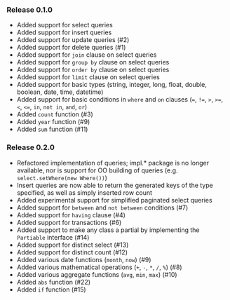 ### Release 0.1.0

- Added support for select queries
- Added support for insert queries
- Added support for update queries (#2)
- Added support for delete queries (#1)
- Added support for `join` clause on select queries
- Added support for `group by` clause on select queries
- Added support for `order by` clause on select queries
- Added support for `limit` clause on select queries
- Added support for basic types (string, integer, long, float, double, boolean, date, time, datetime)
- Added support for basic conditions in `where` and `on` clauses (`=`, `!=`, `>`, `>=`, `<`, `<=`, `in`, `not in`, `and`, `or`)
- Added `count` function (#3)
- Added `year` function (#9)
- Added `sum` function (#11)


### Release 0.2.0

- Refactored implementation of queries; impl.* package is no longer available, nor is support for OO building of queries (e.g. `select.setWhere(new Where())`)
- Insert queries are now able to return the generated keys of the type specified, as well as simply inserted row count
- Added experimental support for simplified paginated select queries
- Added support for `between` and `not between` conditions (#7)
- Added support for `having` clause (#4)
- Added support for transactions (#6)
- Added support to make any class a partial by implementing the `Partiable` interface (#14)
- Added support for distinct select (#13)
- Added support for distinct count (#12)
- Added various date functions (`month`, `now`) (#9)
- Added various mathematical operations (`+`, `-`, `*`, `/`, `%`) (#8)
- Added various aggregate functions (`avg`, `min`, `max`) (#10)
- Added `abs` function (#22)
- Added `if` function (#15)

